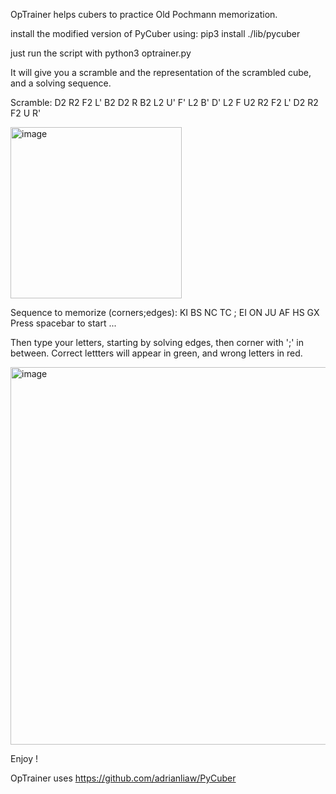 OpTrainer helps cubers to practice Old Pochmann memorization.

install the modified version of PyCuber using: pip3 install ./lib/pycuber

just run the script with python3 optrainer.py

It will give you a scramble and the representation of the scrambled cube, and a solving sequence.

Scramble: D2 R2 F2 L' B2 D2 R B2 L2 U' F' L2 B' D' L2 F U2 R2 F2 L' D2 R2 F2 U R'

<img width="274" alt="image" src="https://github.com/remiforest/optrainer/assets/17250931/4f26dada-7ca0-4fad-94a9-495a936d261d">


Sequence to memorize (corners;edges): 
KI BS NC TC ; EI ON JU AF HS GX 
Press spacebar to start ...

Then type your letters, starting by solving edges, then corner with ';' in between.
Correct lettters will appear in green, and wrong letters in red.

<img width="604" alt="image" src="https://github.com/remiforest/optrainer/assets/17250931/e5a528df-3430-47fd-8272-c0b1e47f260f">

Enjoy !

OpTrainer uses https://github.com/adrianliaw/PyCuber
